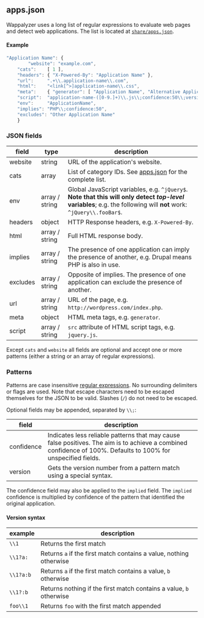 ## apps.json

Wappalyzer uses a long list of regular expressions to evaluate web pages and detect web applications. The list is located at [`share/apps.json`](https://github.com/ElbertF/Wappalyzer/blob/master/share/apps.json).

#### Example

```javascript
"Application Name": { 
        "website": "example.com", 
	"cats":    [ 1 ], 
	"headers": { "X-Powered-By": "Application Name" },
	"url":     ".+\\.application-name\\.com",
	"html":    "<link[^>]application-name\\.css", 
	"meta":    { "generator": [ "Application Name", "Alternative Application Name" ] },
	"script":  "application-name-([0-9.]+)\\.js\\;confidence:50\\;version:\\1",
	"env":     "ApplicationName",
	"implies": "PHP\\;confidence:50",
	"excludes": "Other Application Name"
	}
```

### JSON fields

field      | type   | description
-----------|--------|------------
website    | string         | URL of the application's website.
cats       | array          | List of category IDs. See [apps.json](https://github.com/ElbertF/Wappalyzer/blob/master/share/apps.json) for the complete list.
env        | array / string | Global JavaScript variables, e.g. `^jQuery$`.<br>**Note that this will only detect *top-level* variables**; e.g. the following will **not** work: `^jQuery\\.fooBar$`.
headers    | object         | HTTP Response headers, e.g. `X-Powered-By`.
html       | array / string | Full HTML response body.
implies    | array / string | The presence of one application can imply the presence of another, e.g. Drupal means PHP is also in use.
excludes   | array / string | Opposite of implies. The presence of one application can exclude the presence of another.
url        | array / string | URL of the page, e.g. `http://wordpress.com/index.php`.
meta       | object         | HTML meta tags, e.g. `generator`.
script     | array / string | `src` attribute of HTML script tags, e.g. `jquery.js`.

Except `cats` and `website` all fields are optional and accept one or more patterns (either a string or an array of regular expressions).

### Patterns

Patterns are case insensitive [regular expressions](https://developer.mozilla.org/en-US/docs/JavaScript/Guide/Regular_Expressions). No surrounding delimiters or flags are used. Note that escape characters need to be escaped themselves for the JSON to be valid. Slashes (`/`) do not need to be escaped.

Optional fields may be appended, separated by `\\;`:

field      | description
-----------|------------
confidence | Indicates less reliable patterns that may cause false positives. The aim is to achieve a combined confidence of 100%. Defaults to 100% for unspecified fields.
version    | Gets the version number from a pattern match using a special syntax.

The confidence field may also be applied to the `implied` field. The `implied` confidence is multiplied by confidence of the pattern that identified the original application.

#### Version syntax

example    | description
-----------|------------
`\\1`      | Returns the first match
`\\1?a:`   | Returns `a` if the first match contains a value, nothing otherwise
`\\1?a:b`  | Returns `a` if the first match contains a value, `b` otherwise
`\\1?:b`   | Returns nothing if the first match contains a value, `b` otherwise
`foo\\1`   | Returns `foo` with the first match appended